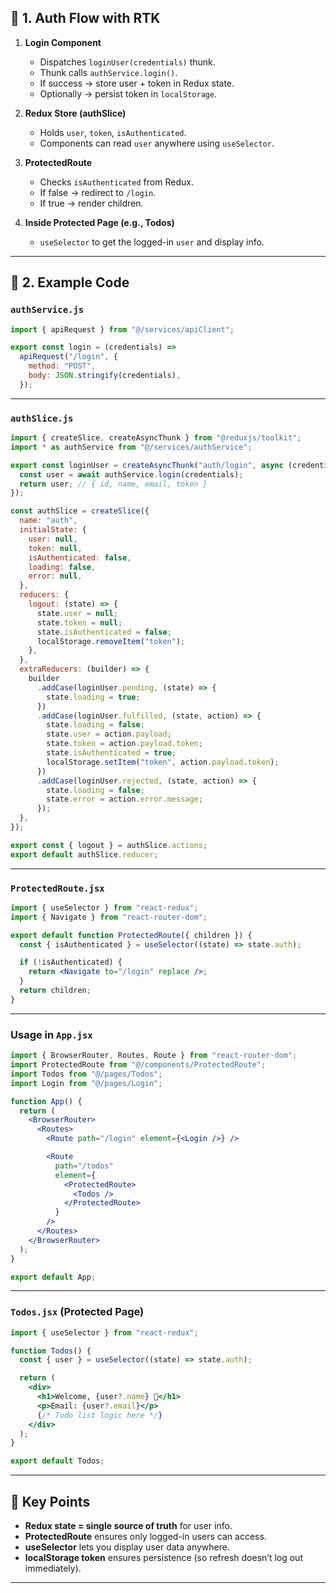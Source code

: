 ## 🔹 1. Auth Flow with RTK

1. **Login Component**

   * Dispatches `loginUser(credentials)` thunk.
   * Thunk calls `authService.login()`.
   * If success → store user + token in Redux state.
   * Optionally → persist token in `localStorage`.

2. **Redux Store (authSlice)**

   * Holds `user`, `token`, `isAuthenticated`.
   * Components can read `user` anywhere using `useSelector`.

3. **ProtectedRoute**

   * Checks `isAuthenticated` from Redux.
   * If false → redirect to `/login`.
   * If true → render children.

4. **Inside Protected Page (e.g., Todos)**

   * `useSelector` to get the logged-in `user` and display info.

---

## 🔹 2. Example Code

### `authService.js`

```js
import { apiRequest } from "@/services/apiClient";

export const login = (credentials) =>
  apiRequest("/login", {
    method: "POST",
    body: JSON.stringify(credentials),
  });
```

---

### `authSlice.js`

```js
import { createSlice, createAsyncThunk } from "@reduxjs/toolkit";
import * as authService from "@/services/authService";

export const loginUser = createAsyncThunk("auth/login", async (credentials) => {
  const user = await authService.login(credentials);
  return user; // { id, name, email, token }
});

const authSlice = createSlice({
  name: "auth",
  initialState: {
    user: null,
    token: null,
    isAuthenticated: false,
    loading: false,
    error: null,
  },
  reducers: {
    logout: (state) => {
      state.user = null;
      state.token = null;
      state.isAuthenticated = false;
      localStorage.removeItem("token");
    },
  },
  extraReducers: (builder) => {
    builder
      .addCase(loginUser.pending, (state) => {
        state.loading = true;
      })
      .addCase(loginUser.fulfilled, (state, action) => {
        state.loading = false;
        state.user = action.payload;
        state.token = action.payload.token;
        state.isAuthenticated = true;
        localStorage.setItem("token", action.payload.token);
      })
      .addCase(loginUser.rejected, (state, action) => {
        state.loading = false;
        state.error = action.error.message;
      });
  },
});

export const { logout } = authSlice.actions;
export default authSlice.reducer;
```

---

### `ProtectedRoute.jsx`

```jsx
import { useSelector } from "react-redux";
import { Navigate } from "react-router-dom";

export default function ProtectedRoute({ children }) {
  const { isAuthenticated } = useSelector((state) => state.auth);

  if (!isAuthenticated) {
    return <Navigate to="/login" replace />;
  }
  return children;
}
```

---

### Usage in `App.jsx`

```jsx
import { BrowserRouter, Routes, Route } from "react-router-dom";
import ProtectedRoute from "@/components/ProtectedRoute";
import Todos from "@/pages/Todos";
import Login from "@/pages/Login";

function App() {
  return (
    <BrowserRouter>
      <Routes>
        <Route path="/login" element={<Login />} />

        <Route
          path="/todos"
          element={
            <ProtectedRoute>
              <Todos />
            </ProtectedRoute>
          }
        />
      </Routes>
    </BrowserRouter>
  );
}

export default App;
```

---

### `Todos.jsx` (Protected Page)

```jsx
import { useSelector } from "react-redux";

function Todos() {
  const { user } = useSelector((state) => state.auth);

  return (
    <div>
      <h1>Welcome, {user?.name} 👋</h1>
      <p>Email: {user?.email}</p>
      {/* Todo list logic here */}
    </div>
  );
}

export default Todos;
```

---

## 🔑 Key Points

* **Redux state = single source of truth** for user info.
* **ProtectedRoute** ensures only logged-in users can access.
* **useSelector** lets you display user data anywhere.
* **localStorage token** ensures persistence (so refresh doesn’t log out immediately).

---


